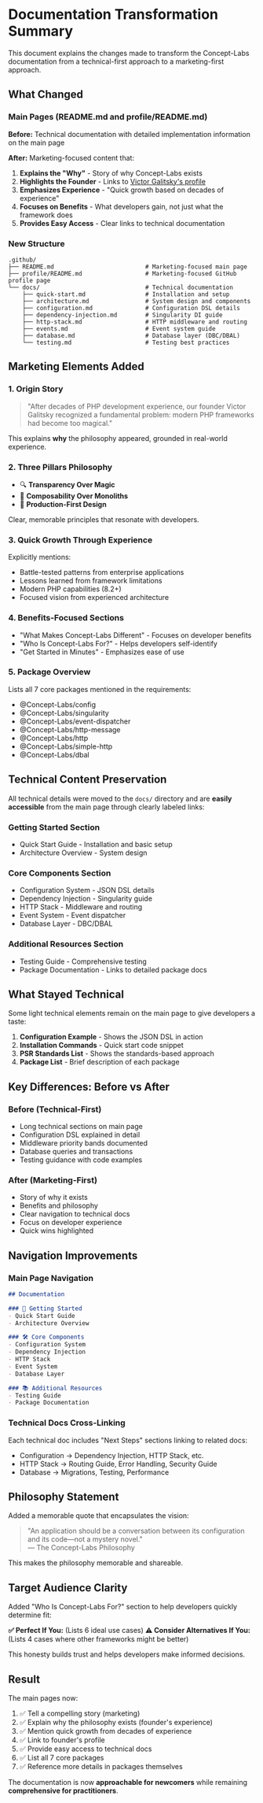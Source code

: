 # Documentation Transformation Summary

This document explains the changes made to transform the Concept-Labs documentation from a technical-first approach to a marketing-first approach.

## What Changed

### Main Pages (README.md and profile/README.md)

**Before:** Technical documentation with detailed implementation information on the main page

**After:** Marketing-focused content that:
1. **Explains the "Why"** - Story of why Concept-Labs exists
2. **Highlights the Founder** - Links to [Victor Galitsky's profile](https://github.com/vgalitsky)
3. **Emphasizes Experience** - "Quick growth based on decades of experience"
4. **Focuses on Benefits** - What developers gain, not just what the framework does
5. **Provides Easy Access** - Clear links to technical documentation

### New Structure

```
.github/
├── README.md                          # Marketing-focused main page
├── profile/README.md                  # Marketing-focused GitHub profile page
└── docs/                              # Technical documentation
    ├── quick-start.md                 # Installation and setup
    ├── architecture.md                # System design and components
    ├── configuration.md               # Configuration DSL details
    ├── dependency-injection.md        # Singularity DI guide
    ├── http-stack.md                  # HTTP middleware and routing
    ├── events.md                      # Event system guide
    ├── database.md                    # Database layer (DBC/DBAL)
    └── testing.md                     # Testing best practices
```

## Marketing Elements Added

### 1. Origin Story
> "After decades of PHP development experience, our founder Victor Galitsky recognized a fundamental problem: modern PHP frameworks had become too magical."

This explains **why** the philosophy appeared, grounded in real-world experience.

### 2. Three Pillars Philosophy
- 🔍 **Transparency Over Magic**
- 🧩 **Composability Over Monoliths**
- 🚀 **Production-First Design**

Clear, memorable principles that resonate with developers.

### 3. Quick Growth Through Experience
Explicitly mentions:
- Battle-tested patterns from enterprise applications
- Lessons learned from framework limitations
- Modern PHP capabilities (8.2+)
- Focused vision from experienced architecture

### 4. Benefits-Focused Sections
- "What Makes Concept-Labs Different" - Focuses on developer benefits
- "Who Is Concept-Labs For?" - Helps developers self-identify
- "Get Started in Minutes" - Emphasizes ease of use

### 5. Package Overview
Lists all 7 core packages mentioned in the requirements:
- @Concept-Labs/config
- @Concept-Labs/singularity
- @Concept-Labs/event-dispatcher
- @Concept-Labs/http-message
- @Concept-Labs/http
- @Concept-Labs/simple-http
- @Concept-Labs/dbal

## Technical Content Preservation

All technical details were moved to the `docs/` directory and are **easily accessible** from the main page through clearly labeled links:

### Getting Started Section
- Quick Start Guide - Installation and basic setup
- Architecture Overview - System design

### Core Components Section
- Configuration System - JSON DSL details
- Dependency Injection - Singularity guide
- HTTP Stack - Middleware and routing
- Event System - Event dispatcher
- Database Layer - DBC/DBAL

### Additional Resources Section
- Testing Guide - Comprehensive testing
- Package Documentation - Links to detailed package docs

## What Stayed Technical

Some light technical elements remain on the main page to give developers a taste:

1. **Configuration Example** - Shows the JSON DSL in action
2. **Installation Commands** - Quick start code snippet
3. **PSR Standards List** - Shows the standards-based approach
4. **Package List** - Brief description of each package

## Key Differences: Before vs After

### Before (Technical-First)
- Long technical sections on main page
- Configuration DSL explained in detail
- Middleware priority bands documented
- Database queries and transactions
- Testing guidance with code examples

### After (Marketing-First)
- Story of why it exists
- Benefits and philosophy
- Clear navigation to technical docs
- Focus on developer experience
- Quick wins highlighted

## Navigation Improvements

### Main Page Navigation
```markdown
## Documentation

### 📘 Getting Started
- Quick Start Guide
- Architecture Overview

### 🛠️ Core Components
- Configuration System
- Dependency Injection
- HTTP Stack
- Event System
- Database Layer

### 📚 Additional Resources
- Testing Guide
- Package Documentation
```

### Technical Docs Cross-Linking
Each technical doc includes "Next Steps" sections linking to related docs:
- Configuration → Dependency Injection, HTTP Stack, etc.
- HTTP Stack → Routing Guide, Error Handling, Security Guide
- Database → Migrations, Testing, Performance

## Philosophy Statement

Added a memorable quote that encapsulates the vision:

> "An application should be a conversation between its configuration and its code—not a mystery novel."  
> — The Concept-Labs Philosophy

This makes the philosophy memorable and shareable.

## Target Audience Clarity

Added "Who Is Concept-Labs For?" section to help developers quickly determine fit:

**✅ Perfect If You:** (Lists 6 ideal use cases)
**⚠️ Consider Alternatives If You:** (Lists 4 cases where other frameworks might be better)

This honesty builds trust and helps developers make informed decisions.

## Result

The main pages now:
1. ✅ Tell a compelling story (marketing)
2. ✅ Explain why the philosophy exists (founder's experience)
3. ✅ Mention quick growth from decades of experience
4. ✅ Link to founder's profile
5. ✅ Provide easy access to technical docs
6. ✅ List all 7 core packages
7. ✅ Reference more details in packages themselves

The documentation is now **approachable for newcomers** while remaining **comprehensive for practitioners**.
